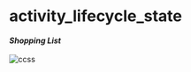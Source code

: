 # activity_lifecycle_state
***Shopping List***
</br>
</br>
![ccss](https://user-images.githubusercontent.com/47654151/111642594-51f3d080-8826-11eb-9419-fd5a6709de36.gif)
